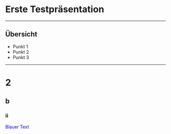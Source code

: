# Erste Testpräsentation

---

## Übersicht

* Punkt 1
* Punkt 2
* Punkt 3 

---

# 2
## b
### ii

<span style="color:blue">Blauer Text</span>
